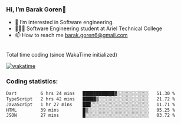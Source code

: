 ###  Hi, I’m Barak Goren👋
- 👀 I’m interested in Software engineering.
- 👨🏼‍🎓 Software Engineering student at Ariel Technical College
- 📫 How to reach me barak.goren6@gmail.com
##
Total time coding (since WakaTime initialized)

[![wakatime](https://wakatime.com/badge/user/5cc5ec80-a806-4ca2-a704-db29274e48cd.svg)](https://wakatime.com/@5cc5ec80-a806-4ca2-a704-db29274e48cd)

   
### Coding statistics:

<!--START_SECTION:waka-->

```txt
Dart         6 hrs 24 mins   ████████████▓░░░░░░░░░░░░   51.30 %
TypeScript   2 hrs 42 mins   █████▒░░░░░░░░░░░░░░░░░░░   21.72 %
JavaScript   1 hr 27 mins    ███░░░░░░░░░░░░░░░░░░░░░░   11.71 %
HTML         39 mins         █▒░░░░░░░░░░░░░░░░░░░░░░░   05.25 %
JSON         27 mins         █░░░░░░░░░░░░░░░░░░░░░░░░   03.72 %
```

<!--END_SECTION:waka-->

<!---
barakgoren/barakgoren is a ✨ special ✨ repository because its `README.md` (this file) appears on your GitHub profile.
You can click the Preview link to take a look at your changes.
--->
